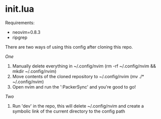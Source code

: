 # init.lua

Requirements:
* neovim=0.8.3
* ripgrep

There are two ways of using this config after cloning this repo.

_One_
1. Manually delete everything in ~/.config/nvim (rm -rf ~/.config/nvim && mkdir ~/.config/nvim)
2. Move contents of the cloned repository to ~/.config/nvim (mv ./* ~/.config/nvim)
3. Open nvim and run the ':PackerSync' and you're good to go!

_Two_
1. Run 'dev' in the repo, this will delete ~/.config/nvim and create a symbolic link of the current directory to the config path
